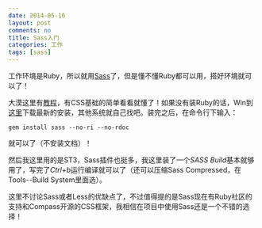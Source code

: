 ```yaml
---
date: 2014-05-16
layout: post
comments: no
title: Sass入门
categories: 工作
tags: [sass]
---
```


工作环境是Ruby，所以就用[Sass](http://sass-lang.com/)了，但是懂不懂Ruby都可以用，搭好环境就可以了！

大漠这里有[教程](http://www.w3cplus.com/sassguide/)，有CSS基础的简单看看就懂了！如果没有装Ruby的话，Win到[这里](http://rubyinstaller.org/)下载最新的安装，其他系统就自己找吧。装完之后，在命令行下输入：

`gem install sass --no-ri --no-rdoc`

就可以了（不安装文档）！

然后我这里用的是ST3，Sass插件也挺多，我这里装了一个*SASS Build*基本就够用了，写完了*Ctrl+b*运行编译就可以了（还可以压缩Sass Compressed，在Tools--Build System里面选）。

这里不讨论Sass或者Less的优缺点了，不过值得提的是Sass现在有Ruby社区的支持和Compass开源的CSS框架，我相信在项目中使用Sass还是一个不错的选择！